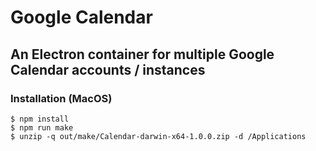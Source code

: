 # Google Calendar
## An Electron container for multiple Google Calendar accounts / instances

### Installation (MacOS)
```shell
$ npm install
$ npm run make
$ unzip -q out/make/Calendar-darwin-x64-1.0.0.zip -d /Applications
```